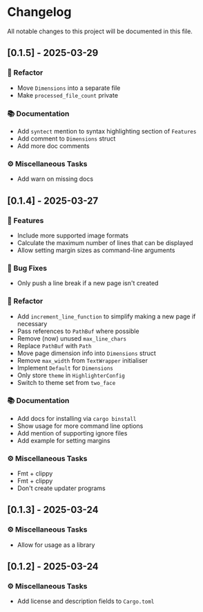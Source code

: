 # Changelog

All notable changes to this project will be documented in this file.

## [0.1.5] - 2025-03-29

### 🚜 Refactor

- Move `Dimensions` into a separate file
- Make `processed_file_count` private

### 📚 Documentation

- Add `syntect` mention to syntax highlighting section of `Features`
- Add comment to `Dimensions` struct
- Add more doc comments

### ⚙️ Miscellaneous Tasks

- Add warn on missing docs

<!-- generated by git-cliff -->
## [0.1.4] - 2025-03-27

### 🚀 Features

- Include more supported image formats
- Calculate the maximum number of lines that can be displayed
- Allow setting margin sizes as command-line arguments

### 🐛 Bug Fixes

- Only push a line break if a new page isn't created

### 🚜 Refactor

- Add `increment_line_function` to simplify making a new page if necessary
- Pass references to `PathBuf` where possible
- Remove (now) unused `max_line_chars`
- Replace `PathBuf` with `Path`
- Move page dimension info into `Dimensions` struct
- Remove `max_width` from `TextWrapper` initialiser
- Implement `Default` for `Dimensions`
- Only store `theme` in `HighlighterConfig`
- Switch to theme set from `two_face`

### 📚 Documentation

- Add docs for installing via `cargo binstall`
- Show usage for more command line options
- Add mention of supporting ignore files
- Add example for setting margins

### ⚙️ Miscellaneous Tasks

- Fmt + clippy
- Fmt + clippy
- Don't create updater programs

<!-- generated by git-cliff -->
## [0.1.3] - 2025-03-24

### ⚙️ Miscellaneous Tasks

- Allow for usage as a library

<!-- generated by git-cliff -->
## [0.1.2] - 2025-03-24

### ⚙️ Miscellaneous Tasks

- Add license and description fields to `Cargo.toml`

<!-- generated by git-cliff -->
